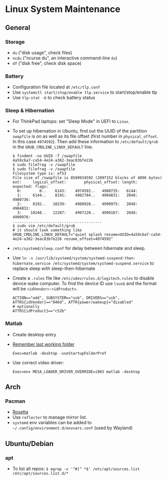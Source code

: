 # Linux System Maintenance

## General

### Storage

- `du` ("disk usage", check files)
- `ncdu` ("ncurse du", an interactive command-line `du`)
- `df` ("disk free", check disk space)

### Battery
- Configuration file located at `/etc/tlp.conf`
- Use `systemctl start/stop/enable tlp.service` to start/stop/enable tlp
- Use `tlp-stat -b` to check battery status

### Sleep & Hibernation

- For ThinkPad laptops: set "Sleep Mode" in UEFI to `Linux`.
- To set up hibernation in Ubuntu, find out the UUID of the partition `swapfile` is on as well as its file offset (first number in `physical_offset`. In this case `4974592`). Then add these information to `/etc/default/grub` in the `GRUB_CMDLINE_LINUX_DEFAULT` line.

      $ findmnt -no UUID -T /swapfile
      4a59c6a7-ca54-4e24-a362-3eac83bfe226
      $ sudo filefrag -v /swapfile
      $ sudo filefrag -v /swapfile
      Filesystem type is: ef53
      File size of /swapfile is 8589934592 (2097152 blocks of 4096 bytes)
      ext:     logical_offset:        physical_offset: length:   expected: flags:
        0:        0..    6143:    4974592..   4980735:   6144:            
        1:     6144..    8191:    4982784..   4984831:   2048:    4980736:
        2:     8192..   10239:    4988928..   4990975:   2048:    4984832:
        3:    10240..   12287:    4997120..   4999167:   2048:    4990976:
      ........................................
      $ sudo vim /etc/default/grub
      # it should look something like 
      GRUB_CMDLINE_LINUX_DEFAULT="quiet splash resume=UUID=4a59c6a7-ca54-4e24-a362-3eac83bfe226 resume_offset=4974592"

- `/etc/systemd/sleep.conf` for delay between hibernate and sleep.
- Use `ln -s /usr/lib/systemd/system/systemd-suspend-then-hibernate.service /etc/systemd/system/systemd-suspend.service` to replace sleep with sleep-then-hibernate
- Create a `.rules` file like `/etc/udev/rules.d/logitech.rules` to disable device wake computer. To find the device ID use `lsusb` and the format will be `<idVendor>:<idProduct>`.

      ACTION=="add", SUBSYSTEM=="usb", DRIVERS=="usb", ATTRS{idVendor}=="046d", ATTR{power/wakeup}="disabled"
      # optionally
      ATTRS{idProduct}=="c52b"


### Matlab
- Create desktop entry

- [Remember last working folder](https://www.mathworks.com/matlabcentral/answers/336249-initial-working-folder-not-working#answer_326563)
  ```
  Exec=matlab -desktop -useStartupFolderPref

- Use correct video driver:
  ```
  Exec=env MESA_LOADER_DRIVER_OVERRIDE=i965 matlab -desktop
  ```

  

## Arch

### Pacman

- [Rosetta](https://wiki.archlinux.org/title/Pacman/Rosetta)
- Use `reflector` to manage mirror list.
- `systemd` env variables can be added to `~/.config/environment.d/envvars.conf` (used by Wayland)

## Ubuntu/Debian

### apt

- To list all repos: `$ egrep -v '^#|^ *$' /etc/apt/sources.list /etc/apt/sources.list.d/*`

